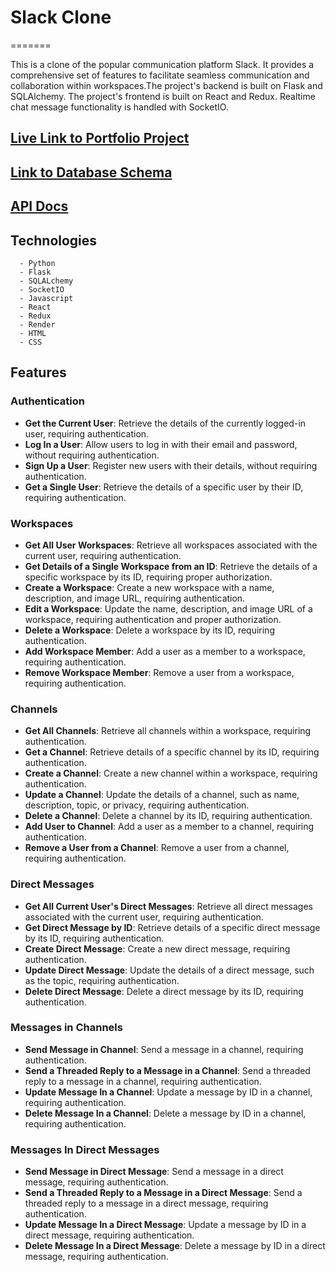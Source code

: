 # Slack Clone
=======

This is a clone of the popular communication platform Slack. It provides a comprehensive set of features to facilitate seamless communication and collaboration within workspaces.The project's backend is built on Flask and SQLAlchemy. The project's frontend is built on React and Redux. Realtime chat message functionality is handled with SocketIO. 

## [Live Link to Portfolio Project](https://aaslackcloneproject.onrender.com)
## [Link to Database Schema](https://res.cloudinary.com/dkul3ouvi/image/upload/v1686701574/Slack_Clone_Schema_hpkh68.png)
## [API Docs](https://github.com/johnny-2123/Project2_Group/blob/main/Backend_API_Docs.md)

## Technologies
      - Python
      - Flask
      - SQLALchemy
      - SocketIO
      - Javascript
      - React
      - Redux
      - Render
      - HTML
      - CSS

## Features

### Authentication

- **Get the Current User**: Retrieve the details of the currently logged-in user, requiring authentication.
- **Log In a User**: Allow users to log in with their email and password, without requiring authentication.
- **Sign Up a User**: Register new users with their details, without requiring authentication.
- **Get a Single User**: Retrieve the details of a specific user by their ID, requiring authentication.

### Workspaces

- **Get All User Workspaces**: Retrieve all workspaces associated with the current user, requiring authentication.
- **Get Details of a Single Workspace from an ID**: Retrieve the details of a specific workspace by its ID, requiring proper authorization.
- **Create a Workspace**: Create a new workspace with a name, description, and image URL, requiring authentication.
- **Edit a Workspace**: Update the name, description, and image URL of a workspace, requiring authentication and proper authorization.
- **Delete a Workspace**: Delete a workspace by its ID, requiring authentication.
- **Add Workspace Member**: Add a user as a member to a workspace, requiring authentication.
- **Remove Workspace Member**: Remove a user from a workspace, requiring authentication.

### Channels

- **Get All Channels**: Retrieve all channels within a workspace, requiring authentication.
- **Get a Channel**: Retrieve details of a specific channel by its ID, requiring authentication.
- **Create a Channel**: Create a new channel within a workspace, requiring authentication.
- **Update a Channel**: Update the details of a channel, such as name, description, topic, or privacy, requiring authentication.
- **Delete a Channel**: Delete a channel by its ID, requiring authentication.
- **Add User to Channel**: Add a user as a member to a channel, requiring authentication.
- **Remove a User from a Channel**: Remove a user from a channel, requiring authentication.

### Direct Messages

- **Get All Current User's Direct Messages**: Retrieve all direct messages associated with the current user, requiring authentication.
- **Get Direct Message by ID**: Retrieve details of a specific direct message by its ID, requiring authentication.
- **Create Direct Message**: Create a new direct message, requiring authentication.
- **Update Direct Message**: Update the details of a direct message, such as the topic, requiring authentication.
- **Delete Direct Message**: Delete a direct message by its ID, requiring authentication.

### Messages in Channels

- **Send Message in Channel**: Send a message in a channel, requiring authentication.
- **Send a Threaded Reply to a Message in a Channel**: Send a threaded reply to a message in a channel, requiring authentication.
- **Update Message In a Channel**: Update a message by ID in a channel, requiring authentication.
- **Delete Message In a Channel**: Delete a message by ID in a channel, requiring authentication.

### Messages In Direct Messages

- **Send Message in Direct Message**: Send a message in a direct message, requiring authentication.
- **Send a Threaded Reply to a Message in a Direct Message**: Send a threaded reply to a message in a direct message, requiring authentication.
- **Update Message In a Direct Message**: Update a message by ID in a direct message, requiring authentication.
- **Delete Message In a Direct Message**: Delete a message by ID in a direct message, requiring authentication.

